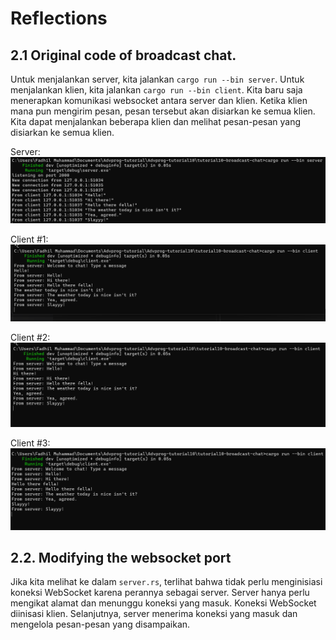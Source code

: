 # Reflections

## 2.1 Original code of broadcast chat.

Untuk menjalankan server, kita jalankan `cargo run --bin server`. Untuk menjalankan klien, kita jalankan `cargo run --bin client`. Kita baru saja menerapkan komunikasi websocket antara server dan klien. Ketika klien mana pun mengirim pesan, pesan tersebut akan disiarkan ke semua klien. Kita dapat menjalankan beberapa klien dan melihat pesan-pesan yang disiarkan ke semua klien.

Server:
![](assets/2.1-server.png)

Client #1:
![](assets/2.1-client1.png)

Client #2:
![](assets/2.1-client2.png)

Client #3:
![](assets/2.1-client3.png)

## 2.2. Modifying the websocket port

Jika kita melihat ke dalam `server.rs`, terlihat bahwa tidak perlu menginisiasi koneksi WebSocket karena perannya sebagai server. Server hanya perlu mengikat alamat dan menunggu koneksi yang masuk. Koneksi WebSocket diinisasi klien. Selanjutnya, server menerima koneksi yang masuk dan mengelola pesan-pesan yang disampaikan.